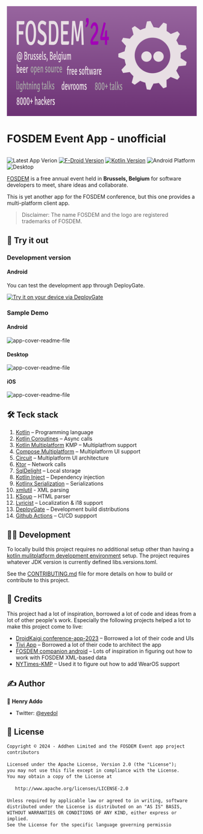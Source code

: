 <picture>
  <source media="(prefers-color-scheme: dark)" srcset="docs/assets/images/cover-dark.png">
  <source media="(prefers-color-scheme: light)" srcset="docs/assets/images/cover-light.png">
  <img alt="app-cover-readme-file" src="docs/assets/images/cover-dark.png">
</picture>


<div style="display: inline-block"  align="center">
	<h1>FOSDEM Event App - unofficial</h1>
</div>

![Latest App Verion](https://img.shields.io/github/v/release/eyedol/fosdem-event-app?style=flat)
[![F-Droid Version](https://img.shields.io/f-droid/v/com.addhen.fosdem.android.app)](https://f-droid.org/en/packages/com.addhen.fosdem.android.app)
[![Kotlin Version](https://img.shields.io/badge/dynamic/toml?url=https://raw.githubusercontent.com/eyedol/fosdem-event-app/main/gradle/libs.versions.toml&query=versions.kotlin&style=flat&logo=kotlin&label=Kotlin)](https://kotlinlang.org)
![Android Platform](https://img.shields.io/badge/platform-android-6EDB8D?style=flat)
![Desktop](https://img.shields.io/badge/platform-desktop-DB413D?style=flat)


[FOSDEM](https://fosdem.org/) is a free annual event held in **Brussels, Belgium** for software developers to meet, share ideas and collaborate.

This is yet another app for the FOSDEM conference, but this one provides a multi-platform client app.

> Disclaimer: The name FOSDEM and the logo are registered trademarks of FOSDEM.


## 💪 Try it out

### Development version

#### Android

You can test the development app through DeployGate.

[<img src="https://dply.me/qgph1r/button/large" alt="Try it on your device via DeployGate">](https://dply.me/qgph1r#install)


### Sample Demo
#### Android

<picture>
  <source media="(prefers-color-scheme: dark)" srcset="docs/assets/images/android-demo-dark.gif" />
  <source media="(prefers-color-scheme: light)" srcset="docs/assets/images/android-demo-light.gif" />
  <img alt="app-cover-readme-file" src="docs/assets/images/android-demo-light.gif" />
</picture>

#### Desktop

<picture>
  <source media="(prefers-color-scheme: dark)" srcset="docs/assets/images/desktop-demo-dark.gif" />
  <source media="(prefers-color-scheme: light)" srcset="docs/assets/images/desktop-demo-light.gif" />
  <img alt="app-cover-readme-file" src="docs/assets/images/desktop-demo-light.gif" />
</picture>

#### iOS

<picture>
  <source media="(prefers-color-scheme: dark)" srcset="docs/assets/images/ios-demo-dark.gif" />
  <source media="(prefers-color-scheme: light)" srcset="docs/assets/images/ios-demo-light.gif" />
  <img alt="app-cover-readme-file" src="docs/assets/images/ios-demo-light.gif" />
</picture>

## 🛠️ Teck stack
1. [Kotlin](https://kotlinlang.org/) – Programming language
2. [Kotlin Coroutines](https://kotlinlang.org/docs/coroutines-overview.html) – Async calls
3. [Kotlin Multiplatform](https://kotlinlang.org/docs/multiplatform.html) KMP – Multiplatfrom support
4. [Compose Multiplatform](https://www.jetbrains.com/lp/compose-multiplatform/) – Multiplatform UI support
5. [Circuit](https://slackhq.github.io/circuit/) – Multiplatform UI architecture
6. [Ktor](https://ktor.io/) – Network calls
7. [SqlDelight](https://cashapp.github.io/sqldelight/2.0.1/) – Local storage
8. [Kotlin Inject](https://github.com/evant/kotlin-inject) – Dependency injection
9. [Kotlinx Serialization](https://kotlinlang.org/docs/serialization.html) – Serializations
10. [xmlutil](https://github.com/pdvrieze/xmlutil) - XML parsing
11. [KSoup](https://github.com/MohamedRejeb/Ksoup) – HTML parser
12. [Lyricist](https://github.com/adrielcafe/lyricist) – Localization & i18 support
13. [DeployGate](https://deploygate.com) – Development build distributions
14. [Github Actions](https://docs.github.com/en/actions) – CI/CD suppport

## 👩‍💻 Development
To locally build this project requires no additional setup other than having a [kotlin mulitplatform development environment](https://www.jetbrains.com/help/kotlin-multiplatform-dev/multiplatform-setup.html) setup.
The project requires whatever JDK version is currently defined libs.versions.toml.

See the [CONTRIBUTING.md](CONTRIBUTING.md) file for more details on how to build or contribute to this project.

## 🫡 Credits
This project had a lot of inspiration, borrowed a lot of code and ideas from a lot of other people's work. Especially the following projects helped a lot to make this project come to live:

- [DroidKaigi conference-app-2023](https://github.com/DroidKaigi/conference-app-2023) – Borrowed a lot of their code and UIs
- [Tivi App](https://github.com/chrisbanes/tivi) – Borrowed a lot of their code to architect the app
- [FOSDEM companion android](https://github.com/cbeyls/fosdem-companion-android?tab=readme-ov-file) – Lots of inspiration in figuring out how to work with FOSDEM XML-based data
- [NYTimes-KMP](https://github.com/xxfast/NYTimes-KMP) – Used it to figure out how to add WearOS support


## ✍️ Author

👤 **Henry Addo**

* Twitter: <a href="https://twitter.com/eyedol" target="_blank">@eyedol</a>

## 📝 License

```
Copyright © 2024 - Addhen Limited and the FOSDEM Event app project contributors

Licensed under the Apache License, Version 2.0 (the "License");
you may not use this file except in compliance with the License.
You may obtain a copy of the License at

   http://www.apache.org/licenses/LICENSE-2.0

Unless required by applicable law or agreed to in writing, software
distributed under the License is distributed on an "AS IS" BASIS,
WITHOUT WARRANTIES OR CONDITIONS OF ANY KIND, either express or implied.
See the License for the specific language governing permissio
```
